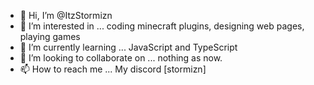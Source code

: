 - 👋 Hi, I’m @ItzStormizn
- 👀 I’m interested in ... coding minecraft plugins, designing web pages, playing games
- 🌱 I’m currently learning ... JavaScript and TypeScript
- 💞️ I’m looking to collaborate on ... nothing as now. 
- 📫 How to reach me ... My discord [stormizn]

<!---
ItzStormizn/ItzStormizn is a ✨ special ✨ repository because its `README.md` (this file) appears on your GitHub profile.
You can click the Preview link to take a look at your changes.
--->
